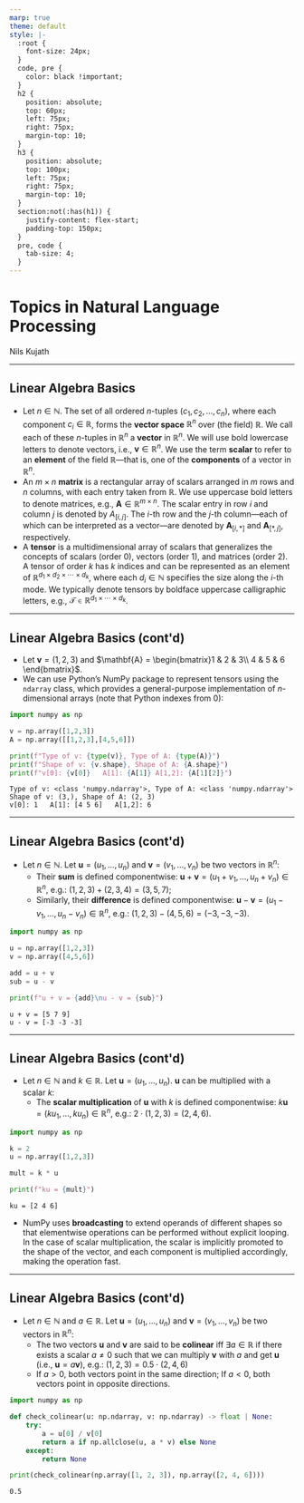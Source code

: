 ```yaml
---
marp: true
theme: default
style: |-
  :root {
    font-size: 24px;
  }
  code, pre {
    color: black !important;
  }
  h2 {
    position: absolute;
    top: 60px;
    left: 75px;
    right: 75px;
    margin-top: 10;
  }
  h3 {
    position: absolute;
    top: 100px;
    left: 75px;
    right: 75px;
    margin-top: 10;
  }
  section:not(:has(h1)) {
    justify-content: flex-start;
    padding-top: 150px;
  }
  pre, code {
    tab-size: 4;
  }
---
```

# Topics in Natural Language Processing

Nils Kujath

---
## Linear Algebra Basics

* Let $n \in \mathbb{N}$. The set of all ordered $n$-tuples $(c_1, c_2, \ldots, c_n)$, where each component $c_i \in \mathbb{R}$, forms the **vector space** $\mathbb{R}^n$ over (the field) $\mathbb{R}$. We call each of these $n$-tuples in $\mathbb{R}^n$ a **vector** in $\mathbb{R}^n$. We will use bold lowercase letters to denote vectors, i.e., $\mathbf{v} \in \mathbb{R}^n$. We use the term **scalar** to refer to an **element** of the field $\mathbb{R}$—that is, one of the **components** of a vector in $\mathbb{R}^n$.
* An $m \times n$ **matrix** is a rectangular array of scalars arranged in $m$ rows and $n$ columns, with each entry taken from $\mathbb{R}$. We use uppercase bold letters to denote matrices, e.g., $\mathbf{A} \in \mathbb{R}^{m \times n}$. The scalar entry in row $i$ and column $j$ is denoted by $A_{[i,j]}$. The $i$-th row and the $j$-th column—each of which can be interpreted as a vector—are denoted by $\mathbf{A}_{[i,*]}$ and $\mathbf{A}_{[*,j]}$, respectively.
* A **tensor** is a multidimensional array of scalars that generalizes the concepts of scalars (order 0), vectors (order 1), and matrices (order 2). A tensor of order $k$ has $k$ indices and can be represented as an element of $\mathbb{R}^{d_1 \times d_2 \times \cdots \times d_k}$, where each $d_i \in \mathbb{N}$ specifies the size along the $i$-th mode. We typically denote tensors by boldface uppercase calligraphic letters, e.g., $\boldsymbol{\mathcal{T}} \in \mathbb{R}^{d_1 \times \cdots \times d_k}$.

---
## Linear Algebra Basics (cont'd)

* Let $\mathbf{v} = (1,2,3)$ and $\mathbf{A} = \begin{bmatrix}1 & 2 & 3\\ 4 & 5 & 6 \end{bmatrix}$.
* We can use Python’s NumPy package to represent tensors using the `ndarray` class, which provides a general-purpose implementation of *n*-dimensional arrays (note that Python indexes from $0$):
```python
import numpy as np

v = np.array([1,2,3])
A = np.array([[1,2,3],[4,5,6]])

print(f"Type of v: {type(v)}, Type of A: {type(A)}")
print(f"Shape of v: {v.shape}, Shape of A: {A.shape}")
print(f"v[0]: {v[0]}   A[1]: {A[1]} A[1,2]: {A[1][2]}")
```

```
Type of v: <class 'numpy.ndarray'>, Type of A: <class 'numpy.ndarray'>
Shape of v: (3,), Shape of A: (2, 3)
v[0]: 1   A[1]: [4 5 6]   A[1,2]: 6
```

---
## Linear Algebra Basics (cont'd)

* Let $n \in \mathbb{N}$. Let $\mathbf{u} = (u_1, \ldots, u_n)$ and $\mathbf{v} = (v_1, \ldots, v_n)$ be two vectors in $\mathbb{R}^n$:
	* Their **sum** is defined componentwise:  $\mathbf{u} + \mathbf{v} = (u_1 + v_1, \ldots, u_n + v_n) \in \mathbb{R}^n$,
	  e.g.: $(1,2,3) + (2,3,4) = (3,5,7)$;
	* Similarly, their **difference** is defined componentwise: $\mathbf{u} - \mathbf{v} = (u_1 - v_1, \ldots, u_n - v_n) \in \mathbb{R}^n$,
	  e.g.: $(1,2,3) - (4,5,6) = (-3,-3,-3)$.
```python
import numpy as np

u = np.array([1,2,3])
v = np.array([4,5,6])

add = u + v
sub = u - v

print(f"u + v = {add}\nu - v = {sub}")
```

```
u + v = [5 7 9]
u - v = [-3 -3 -3]
```

---
## Linear Algebra Basics (cont'd)

* Let $n \in \mathbb{N}$ and $k \in \mathbb{R}$. Let $\mathbf{u} = (u_1, \ldots, u_n)$. $\mathbf{u}$ can be multiplied with a scalar $k$:
	* The **scalar multiplication** of $\mathbf{u}$ with $k$ is defined componentwise: $k \mathbf{u} = (k u_1, \ldots, k u_n) \in \mathbb{R}^n$,
	  e.g.: $2 \cdot (1,2,3) = (2,4,6)$.

```python
import numpy as np

k = 2
u = np.array([1,2,3])

mult = k * u

print(f"ku = {mult}")
```

```
ku = [2 4 6]
```

* NumPy uses **broadcasting** to extend operands of different shapes so that elementwise operations can be performed without explicit looping. In the case of scalar multiplication, the scalar is implicitly promoted to the shape of the vector, and each component is multiplied accordingly, making the operation fast.

---
## Linear Algebra Basics (cont'd)

* Let $n \in \mathbb{N}$ and $a \in \mathbb{R}$. Let $\mathbf{u} = (u_1, \ldots, u_n)$ and $\mathbf{v} = (v_1, \ldots, v_n)$ be two vectors in $\mathbb{R}^n$:
	* The two vectors $\mathbf{u}$ and $\mathbf{v}$ are said to be **colinear** iff $\exists a \in \mathbb{R}$ if there exists a scalar $a \neq 0$ such that we can multiply $\mathbf{v}$ with $a$ and get $\mathbf{u}$ (i.e., $\mathbf{u} = a\mathbf{v}$),
	  e.g.: $(1,2,3) = 0.5 \cdot (2,4,6)$
	* If $a > 0$, both vectors point in the same direction; If $a < 0$, both vectors point in opposite directions.

```python
import numpy as np

def check_colinear(u: np.ndarray, v: np.ndarray) -> float | None:
    try:
        a = u[0] / v[0]
        return a if np.allclose(u, a * v) else None
    except:
        return None

print(check_colinear(np.array([1, 2, 3]), np.array([2, 4, 6])))
```

```
0.5
```
